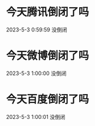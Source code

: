 # 今天腾讯倒闭了吗

2023-5-3 0:59:59 没倒闭

# 今天微博倒闭了吗

2023-5-3 1:00:00 没倒闭

# 今天百度倒闭了吗

2023-5-3 1:00:01 没倒闭

